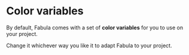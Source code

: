 # Color variables

By default, Fabula comes with a set of **color variables** for you to use on your project.

Change it whichever way you like it to adapt Fabula to your project.
